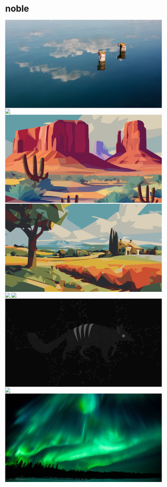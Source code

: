 # noble

<img src=https://raw.githubusercontent.com/azzamsa/ubuntu-wallpapers/main/curated/noble/Clouds_by_Tibor_Mokanszki.jpg>

<img src=https://raw.githubusercontent.com/azzamsa/ubuntu-wallpapers/main/curated/noble/Little_numbat_boy_by_azskalt.png>

<img src=https://raw.githubusercontent.com/azzamsa/ubuntu-wallpapers/main/curated/noble/Monument_valley_by_orbitelambda.jpg>

<img src=https://raw.githubusercontent.com/azzamsa/ubuntu-wallpapers/main/curated/noble/Province_of_the_south_of_france_by_orbitelambda.jpg>

<img src=https://raw.githubusercontent.com/azzamsa/ubuntu-wallpapers/main/curated/noble/Fuji_san_by_amaral.png>

<img src=https://raw.githubusercontent.com/azzamsa/ubuntu-wallpapers/main/curated/noble/Fuwafuwa_nanbatto_san_by_amaral-light.png>

<img src=https://raw.githubusercontent.com/azzamsa/ubuntu-wallpapers/main/curated/noble/Fuwafuwa_nanbatto_san_by_amaral-dark.png>

<img src=https://raw.githubusercontent.com/azzamsa/ubuntu-wallpapers/main/curated/noble/Rainbow_lightbulb_by_Daniel_Micallef.png>

<img src=https://raw.githubusercontent.com/azzamsa/ubuntu-wallpapers/main/curated/noble/Northan_lights_by_mizuno.webp>

